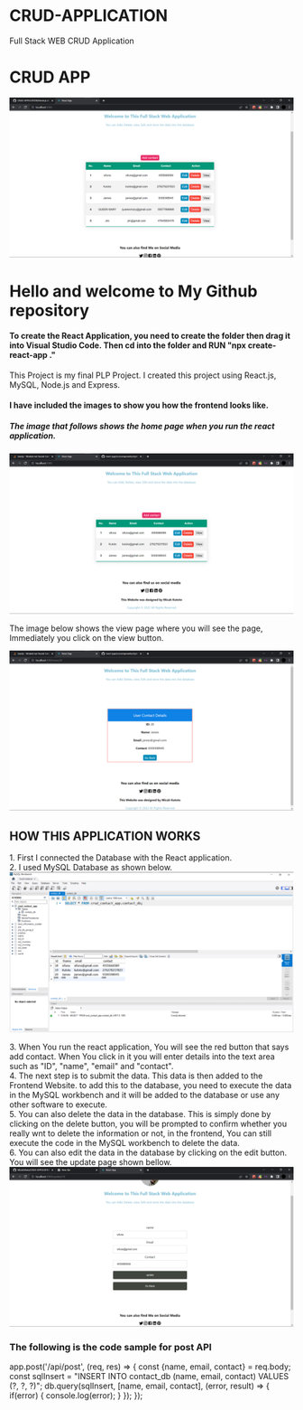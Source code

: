 # CRUD-APPLICATION
Full Stack WEB CRUD Application
<h1>CRUD APP</h1>
<img src="Screenshot (299).png" alt="">

<h1>Hello and welcome to My Github repository</h1>
    <h4>
        To create the React Application, you need to create the folder then drag
        it into Visual Studio Code. Then cd into the folder and RUN "npx create-react-app ."
    </h4>
    <p>
        This Project is my final PLP Project.
        I created this project using React.js, MySQL, Node.js and Express.
    </p>
    <h4>I have included the images to show you how the frontend looks like.</h4>
    <h5>
        The image that follows shows the home page when you run the react application.
    </h5>
    <img src="https://github.com/MicahSifuna/CRUD-APPLICATION/blob/main/Screenshot%20(292).png" alt="">
    <p>The image below shows the view page where you will see the page, Immediately
        you click on the view button.
    </p>
    <img src="https://github.com/MicahSifuna/CRUD-APPLICATION/blob/main/Screenshot%20(291).png" alt="">
    <h2>HOW THIS APPLICATION WORKS</h2>
    <div>
        1. First I connected the Database with the React application.
        <br>
        2. I used MySQL Database as shown below.
        <img src="https://github.com/MicahSifuna/CRUD-APPLICATION/blob/main/Screenshot%20(293).png" alt="">
        <p>
            3. When You run the react application, You will see the red button that says add contact. When You click in it
            you will enter details into the text area such as "ID", "name", "email" and "contact".
        <br>
            4. The next step is to submit the data. This data is then added to the Frontend Website. to add this to the database,
            you need to execute the data in the MySQL workbench and it will be added to the database or use any other software to execute.
            <br>
            5. You can also delete the data in the database. This is simply done by clicking
            on the delete button, you will be prompted to confirm whether you really wnt to delete the information or not, in the frontend,
            You can still execute the code in the MySQL workbench to delete the data.
            <br>
            6. You can also edit the data in the database by clicking on the edit button. You will see the update page shown bellow.
            <br>
            <img src="https://github.com/MicahSifuna/CRUD-APPLICATION/blob/main/Screenshot%20(300).png" alt="">
    <h3>
        The following is the code sample for post API
    </h3>
    app.post('/api/post', (req, res) => {
    const {name, email, contact} = req.body;
    const sqlInsert = "INSERT INTO contact_db (name, email, contact) VALUES (?, ?, ?)";
    db.query(sqlInsert, [name, email, contact], (error, result) => {
        if(error) {
            console.log(error);
        }
    });
});
        </p>
    </div>
